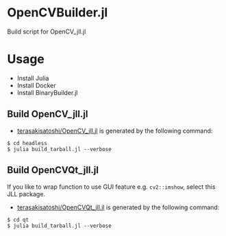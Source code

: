 # OpenCVBuilder.jl
Build script for OpenCV_jll.jl

# Usage

- Install Julia
- Install Docker
- Install BinaryBuilder.jl

## Build OpenCV_jll.jl

- [terasakisatoshi/OpenCV_jll.jl](https://github.com/terasakisatoshi/OpenCV_jll.jl) is generated by the following command:

```console
$ cd headless
$ julia build_tarball.jl --verbose
```

## Build OpenCVQt_jll.jl

If you like to wrap function to use GUI feature e.g. `cv2::imshow`, select this JLL package.

- [terasakisatoshi/OpenCVQt_jll.jl](https://github.com/terasakisatoshi/OpenCVQt_jll.jl) is generated by the following command:

```console
$ cd qt
$ julia build_tarball.jl --verbose
```
